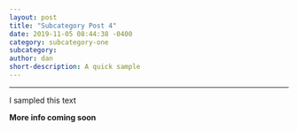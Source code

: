 ```yaml
---
layout: post
title: "Subcategory Post 4"
date: 2019-11-05 08:44:38 -0400
category: subcategory-one
subcategory: 
author: dan
short-description: A quick sample
---
```


-----

I sampled this text

**More info coming soon**
